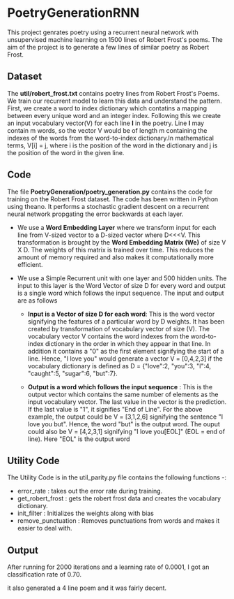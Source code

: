 # PoetryGenerationRNN
This project genrates poetry using a recurrent neural network with unsupervised machine learning on 1500 lines of Robert Frost's poems. The aim of the project is to generate a few lines of similar poetry as Robert Frost.

## Dataset

The **util/robert_frost.txt** contains poetry lines from Robert Frost's Poems. We train our recurrent model to learn this data and understand the pattern. First, we create a word to index dictionary which contatins a mapping between every unique word and an integer index. Following this we create an input vocabulary vector(V) for each line **l** in the poetry. Line **l** may contain m words, so the vector V would be of length m containing the indexes of the words from the word-to-index dictionary.In mathematical terms, V[i] = j, where i is the position of the word in the dictionary and j is the position of the word in the given line.

## Code

The file **PoetryGeneration/poetry_generation.py** contains the code for training on the Robert Frost dataset. The code has been written in Python using theano. It performs a stochastic gradient descent on a recurrent neural network propgating the error backwards at each layer.

- We use a **Word Embedding Layer** where we transform input for each line from V-sized vector to a D-sized vector where D<<<V. This transformation is brought by the **Word Embedding Matrix (We)** of size V X D. The weights of this matrix is trained over time. This reduces the amount of memory required and also makes it computationally more efficient.

- We use a Simple Recurrent unit with one layer and 500 hidden units. The input to this layer is the Word Vector of size D for every word and output is a single word which follows the input sequence. The input and output are as follows

    * **Input is a Vector of size D for each word**: This is the word vector signifying the features of a particular word by D weights. It has been created by transformation of vocabulary vector of size (V). The vocabulary vector V contains the word indexes from the word-to-index dictionary in the order in which they appear in that line. In addition it contains a "0" as the first element signifying the start of a line.
    Hence, "I love you" would generate a vector V = [0,4,2,3] if the vocabulary dictionary is defined as D = {"love":2, "you":3, "I":4, "caught":5,  "sugar":6, "but":7}.

    * **Output is a word which follows the input sequence** : This is the output vector which contains the same number of elements as the input vocabulary vector. The last value in the vector is the prediction. If the last value is "1", it signifies "End of Line".
    For the above example, the output could be V = [3,1,2,6] signifying the sentence "I love you but". Hence, the word "but" is the output word.
    The ouput could also be V = [4,2,3,1] signifying "I love you[EOL]" (EOL = end of line). Here "EOL" is the output word


## Utility Code

The Utility Code is in the util_parity.py file contains the following functions -:

- error_rate : takes out the error rate during training.
- get_robert_frost : gets the robert frost data and creates the vocabulary dictionary.
- init_filter : Initializes the weights along with bias
- remove_punctuation : Removes punctuations from words and makes it easier to deal with.

## Output

After running for 2000 iterations and a learning rate of 0.0001, I got an classification rate of 0.70. 

it also generated a 4 line poem and it was fairly decent.
